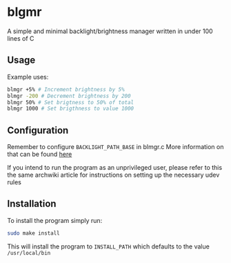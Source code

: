 # blgmr

A simple and minimal backlight/brightness manager written in under 100 lines of C

## Usage
Example uses:
```sh
blmgr +5% # Increment brightness by 5%
blmgr -200 # Decrement brightness by 200
blmgr 50% # Set brigtness to 50% of total
blmgr 1000 # Set brigthness to value 1000
```

## Configuration
Remember to configure `BACKLIGHT_PATH_BASE` in blmgr.c
More information on that can be found [here](https://wiki.archlinux.org/title/Backlight#ACPI)

If you intend to run the program as an unprivileged user,
please refer to this the same archwiki article for instructions on setting up the necessary udev rules

## Installation
To install the program simply run:
```sh
sudo make install
```
This will install the program to `INSTALL_PATH` which defaults to the value `/usr/local/bin`
